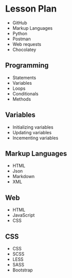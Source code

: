 # Lesson Plan

- GitHub
- Markup Languages
- Python
- Postman
- Web requests
- Chocolatey

## Programming

- Statements
- Variables
- Loops
- Conditionals
- Methods

## Variables

- Initializing variables
- Updating variables
- Incementing variables

## Markup Languages

- HTML
- Json
- Markdown
- XML

## Web

- HTML
- JavaScript
- CSS

## CSS

- CSS
- SCSS
- LESS
- SASS
- Bootstrap
